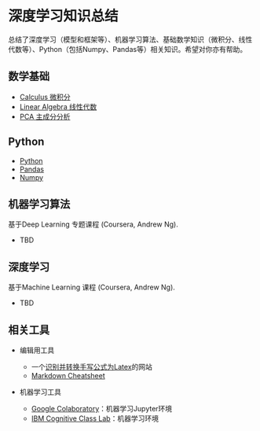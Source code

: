 # 深度学习知识总结

总结了深度学习（模型和框架等）、机器学习算法、基础数学知识（微积分、线性代数等）、Python（包括Numpy、Pandas等）相关知识。希望对你亦有帮助。

## 数学基础
  * [Calculus 微积分](calculus)
  * [Linear Algebra 线性代数](linear-algebra)
  * [PCA 主成分分析](pca)

## Python
  * [Python](python/python-basic)
  * [Pandas](python/pandas)
  * [Numpy](python/numpy)

## 机器学习算法
基于Deep Learning 专题课程 (Coursera, Andrew Ng).
* TBD

## 深度学习
基于Machine Learning 课程 (Coursera, Andrew Ng).
* TBD

## 相关工具
* 编辑用工具
  * 一个[识别并转换手写公式为Latex](https://webdemo.myscript.com/views/math/index.html)的网站
  * [Markdown Cheatsheet](https://github.com/adam-p/markdown-here/wiki/Markdown-Cheatsheet)

* 机器学习工具
  * [Google Colaboratory](https://colab.research.google.com)：机器学习Jupyter环境
  * [IBM Cognitive Class Lab](https://labs.cognitiveclass.ai)：机器学习环境
